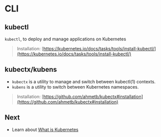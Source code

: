 # CLI

## kubectl

`kubectl`, to deploy and manage applications on Kubernetes

> Installation: [https://kubernetes.io/docs/tasks/tools/install-kubectl/](https://kubernetes.io/docs/tasks/tools/install-kubectl/)

## kubectx/kubens

- `kubectx` is a utility to manage and switch between kubectl(1) contexts.
- `kubens` is a utility to switch between Kubernetes namespaces.

> Installation: [https://github.com/ahmetb/kubectx#installation](https://github.com/ahmetb/kubectx#installation)

## Next 

- Learn about [What is Kubernetes](./what_is_k8s.md)
